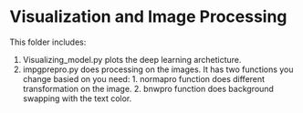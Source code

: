 # Visualization and Image Processing
This folder includes:
  1. Visualizing_model.py plots the deep learning archeticture.
  2. impgprepro.py does processing on the images. It has two functions you change basied on you need:
    1. normapro function does different transformation on the image.
    2. bnwpro function does background swapping with the text color.
